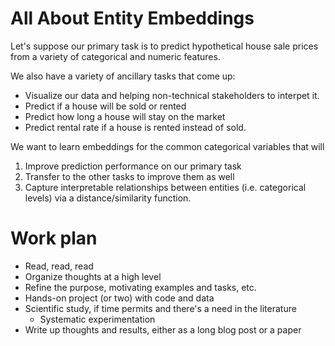 All About Entity Embeddings
=========

Let's suppose our primary task is to predict hypothetical house sale prices from a
variety of categorical and numeric features.

We also have a variety of ancillary tasks that come up:
- Visualize our data and helping non-technical stakeholders to interpet it.
- Predict if a house will be sold or rented
- Predict how long a house will stay on the market
- Predict rental rate if a house is rented instead of sold.

We want to learn embeddings for the common categorical variables that will
1. Improve prediction performance on our primary task
2. Transfer to the other tasks to improve them as well
3. Capture interpretable relationships between entities (i.e. categorical levels) via a
   distance/similarity function.


Work plan
=========
- Read, read, read
- Organize thoughts at a high level
- Refine the purpose, motivating examples and tasks, etc.
- Hands-on project (or two) with code and data
- Scientific study, if time permits and there's a need in the literature
    - Systematic experimentation
- Write up thoughts and results, either as a long blog post or a paper
